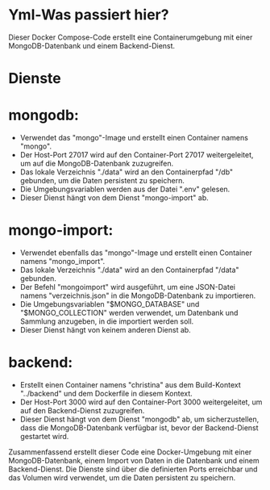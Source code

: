 # Yml-Was passiert hier?
Dieser Docker Compose-Code erstellt eine Containerumgebung mit einer MongoDB-Datenbank und einem Backend-Dienst.

# Dienste

# mongodb:
- Verwendet das "mongo"-Image und erstellt einen Container namens "mongo".
- Der Host-Port 27017 wird auf den Container-Port 27017 weitergeleitet, um auf die MongoDB-Datenbank zuzugreifen.
- Das lokale Verzeichnis "./data" wird an den Containerpfad "/db" gebunden, um die Daten persistent zu speichern.
- Die Umgebungsvariablen werden aus der Datei ".env" gelesen.
- Dieser Dienst hängt von dem Dienst "mongo-import" ab.

# mongo-import:
- Verwendet ebenfalls das "mongo"-Image und erstellt einen Container namens "mongo_import".
- Das lokale Verzeichnis "./data" wird an den Containerpfad "/data" gebunden.
- Der Befehl "mongoimport" wird ausgeführt, um eine JSON-Datei namens "verzeichnis.json" in die MongoDB-Datenbank zu importieren.
- Die Umgebungsvariablen "$MONGO_DATABASE" und "$MONGO_COLLECTION" werden verwendet, um Datenbank und Sammlung anzugeben, in die importiert werden soll.
- Dieser Dienst hängt von keinem anderen Dienst ab.

# backend:
- Erstellt einen Container namens "christina" aus dem Build-Kontext "../backend" und dem Dockerfile in diesem Kontext.
- Der Host-Port 3000 wird auf den Container-Port 3000 weitergeleitet, um auf den Backend-Dienst zuzugreifen.
- Dieser Dienst hängt von dem Dienst "mongodb" ab, um sicherzustellen, dass die MongoDB-Datenbank verfügbar ist, bevor der Backend-Dienst gestartet wird.

Zusammenfassend erstellt dieser Code eine Docker-Umgebung mit einer MongoDB-Datenbank, einem Import von Daten in die Datenbank und einem Backend-Dienst. Die Dienste sind über die definierten Ports erreichbar und das Volumen wird verwendet, um die Daten persistent zu speichern.